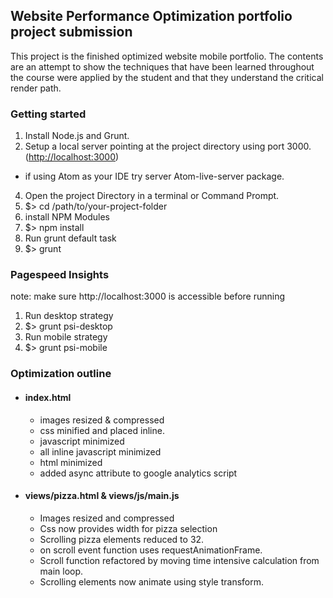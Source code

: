 ## Website Performance Optimization portfolio project submission

This project is the finished optimized website mobile portfolio. The contents are an attempt to show the techniques that have been learned throughout the course were applied by the student and that they understand the critical render path.

### Getting started

1. Install Node.js and Grunt.
3. Setup a local server pointing at the project directory using port 3000.(<http://localhost:3000>)
  - if using Atom as your IDE try server Atom-live-server package.
4. Open the project Directory in a terminal or Command Prompt.
5. $> cd /path/to/your-project-folder
6. install NPM Modules
7. $> npm install
8. Run grunt default task
9. $> grunt

### Pagespeed Insights
note: make sure http://localhost:3000 is accessible before running

1. Run desktop strategy
2. $> grunt psi-desktop
3. Run mobile strategy
4. $> grunt psi-mobile

### Optimization outline

- #### index.html
  - images resized & compressed
  - css minified and placed inline.
  - javascript minimized
  - all inline javascript minimized
  - html minimized
  - added async attribute to google analytics script

- #### views/pizza.html & views/js/main.js
  - Images resized and compressed
  - Css now provides width for pizza selection
  - Scrolling pizza elements reduced to 32.
  - on scroll event function uses requestAnimationFrame.
  - Scroll function refactored by moving time intensive
    calculation from main loop.
  - Scrolling elements now animate using style transform.
